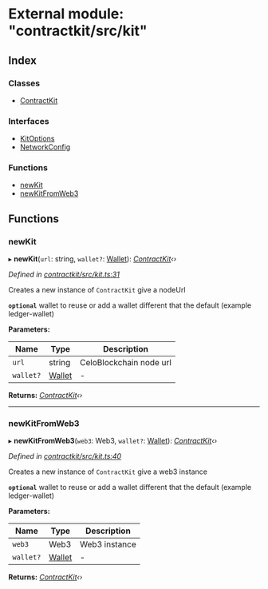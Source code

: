 # External module: "contractkit/src/kit"

## Index

### Classes

* [ContractKit](../classes/_contractkit_src_kit_.contractkit.md)

### Interfaces

* [KitOptions](../interfaces/_contractkit_src_kit_.kitoptions.md)
* [NetworkConfig](../interfaces/_contractkit_src_kit_.networkconfig.md)

### Functions

* [newKit](_contractkit_src_kit_.md#newkit)
* [newKitFromWeb3](_contractkit_src_kit_.md#newkitfromweb3)

## Functions

###  newKit

▸ **newKit**(`url`: string, `wallet?`: [Wallet](../interfaces/_contractkit_src_wallets_wallet_.wallet.md)): *[ContractKit](../classes/_contractkit_src_kit_.contractkit.md)‹›*

*Defined in [contractkit/src/kit.ts:31](https://github.com/celo-org/celo-monorepo/blob/master/packages/contractkit/src/kit.ts#L31)*

Creates a new instance of `ContractKit` give a nodeUrl

**`optional`** wallet to reuse or add a wallet different that the default (example ledger-wallet)

**Parameters:**

Name | Type | Description |
------ | ------ | ------ |
`url` | string | CeloBlockchain node url |
`wallet?` | [Wallet](../interfaces/_contractkit_src_wallets_wallet_.wallet.md) | - |

**Returns:** *[ContractKit](../classes/_contractkit_src_kit_.contractkit.md)‹›*

___

###  newKitFromWeb3

▸ **newKitFromWeb3**(`web3`: Web3, `wallet?`: [Wallet](../interfaces/_contractkit_src_wallets_wallet_.wallet.md)): *[ContractKit](../classes/_contractkit_src_kit_.contractkit.md)‹›*

*Defined in [contractkit/src/kit.ts:40](https://github.com/celo-org/celo-monorepo/blob/master/packages/contractkit/src/kit.ts#L40)*

Creates a new instance of `ContractKit` give a web3 instance

**`optional`** wallet to reuse or add a wallet different that the default (example ledger-wallet)

**Parameters:**

Name | Type | Description |
------ | ------ | ------ |
`web3` | Web3 | Web3 instance |
`wallet?` | [Wallet](../interfaces/_contractkit_src_wallets_wallet_.wallet.md) | - |

**Returns:** *[ContractKit](../classes/_contractkit_src_kit_.contractkit.md)‹›*
